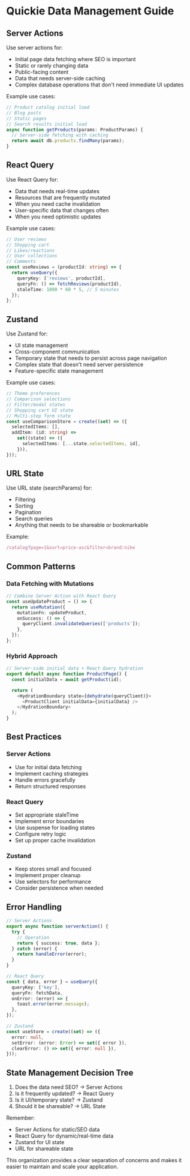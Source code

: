 # Quickie Data Management Guide

## Server Actions

Use server actions for:

- Initial page data fetching where SEO is important
- Static or rarely changing data
- Public-facing content
- Data that needs server-side caching
- Complex database operations that don't need immediate UI updates

Example use cases:

```typescript
// Product catalog initial load
// Blog posts
// Static pages
// Search results initial load
async function getProducts(params: ProductParams) {
  // Server-side fetching with caching
  return await db.products.findMany(params);
}
```

## React Query

Use React Query for:

- Data that needs real-time updates
- Resources that are frequently mutated
- When you need cache invalidation
- User-specific data that changes often
- When you need optimistic updates

Example use cases:

```typescript
// User reviews
// Shopping cart
// Likes/reactions
// User collections
// Comments
const useReviews = (productId: string) => {
  return useQuery({
    queryKey: ['reviews', productId],
    queryFn: () => fetchReviews(productId),
    staleTime: 1000 * 60 * 5, // 5 minutes
  });
};
```

## Zustand

Use Zustand for:

- UI state management
- Cross-component communication
- Temporary state that needs to persist across page navigation
- Complex state that doesn't need server persistence
- Feature-specific state management

Example use cases:

```typescript
// Theme preferences
// Comparison selections
// Filter/modal states
// Shopping cart UI state
// Multi-step form state
const useComparisonStore = create((set) => ({
  selectedItems: [],
  addItem: (id: string) =>
    set((state) => ({
      selectedItems: [...state.selectedItems, id],
    })),
}));
```

## URL State

Use URL state (searchParams) for:

- Filtering
- Sorting
- Pagination
- Search queries
- Anything that needs to be shareable or bookmarkable

Example:

```typescript
/catalog?page=1&sort=price-asc&filter=brand:nike
```

## Common Patterns

### Data Fetching with Mutations

```typescript
// Combine Server Action with React Query
const useUpdateProduct = () => {
  return useMutation({
    mutationFn: updateProduct,
    onSuccess: () => {
      queryClient.invalidateQueries(['products']);
    },
  });
};
```

### Hybrid Approach

```typescript
// Server-side initial data + React Query hydration
export default async function ProductPage() {
  const initialData = await getProduct(id);

  return (
    <HydrationBoundary state={dehydrate(queryClient)}>
      <ProductClient initialData={initialData} />
    </HydrationBoundary>
  );
}
```

## Best Practices

### Server Actions

- Use for initial data fetching
- Implement caching strategies
- Handle errors gracefully
- Return structured responses

### React Query

- Set appropriate staleTime
- Implement error boundaries
- Use suspense for loading states
- Configure retry logic
- Set up proper cache invalidation

### Zustand

- Keep stores small and focused
- Implement proper cleanup
- Use selectors for performance
- Consider persistence when needed

## Error Handling

```typescript
// Server Actions
export async function serverAction() {
  try {
    // Operation
    return { success: true, data };
  } catch (error) {
    return handleError(error);
  }
}

// React Query
const { data, error } = useQuery({
  queryKey: ['key'],
  queryFn: fetchData,
  onError: (error) => {
    toast.error(error.message);
  },
});

// Zustand
const useStore = create((set) => ({
  error: null,
  setError: (error: Error) => set({ error }),
  clearError: () => set({ error: null }),
}));
```

## State Management Decision Tree

1. Does the data need SEO? → Server Actions
2. Is it frequently updated? → React Query
3. Is it UI/temporary state? → Zustand
4. Should it be shareable? → URL State

Remember:

- Server Actions for static/SEO data
- React Query for dynamic/real-time data
- Zustand for UI state
- URL for shareable state

This organization provides a clear separation of concerns and makes it easier to maintain and scale your application.
